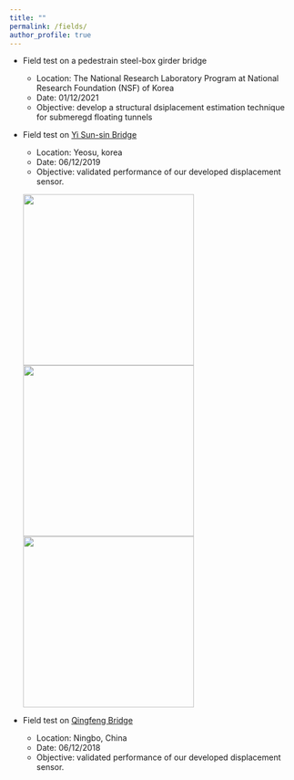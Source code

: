 ```yaml
---
title: ""
permalink: /fields/
author_profile: true
---
```



* Field test on a pedestrain steel-box girder bridge
  * Location: The National Research Laboratory Program at National Research Foundation (NSF) of Korea 
  * Date: 01/12/2021 
  * Objective: develop a structural dsiplacement estimation technique for submeregd floating tunnels

* Field test on [Yi Sun-sin Bridge](https://en.wikipedia.org/wiki/Yi_Sun-sin_Bridge)
  * Location: Yeosu, korea 
  * Date: 06/12/2019
  * Objective: validated performance of our developed displacement sensor.
  
  <img src="https://github.com/mzhx2017/Personal/blob/master/images/ysx.jpg" width="300">  <img src="https://github.com/mzhx2017/Personal/blob/master/images/ysx2.jpg" width="300"> <img src="https://github.com/mzhx2017/Personal/blob/master/images/ysx3.jpg" width="300">
* Field test on [Qingfeng Bridge](https://structurae.net/en/structures/qingfeng-bridge-2008-ningbo)
  * Location: Ningbo, China 
  * Date: 06/12/2018
  * Objective: validated performance of our developed displacement sensor.

